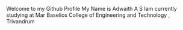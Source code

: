 Welcome to my Github Profile
My Name is Adwaith A S 
Iam currently studying at Mar Baselios College of Engineering and Technology , Trivandrum
